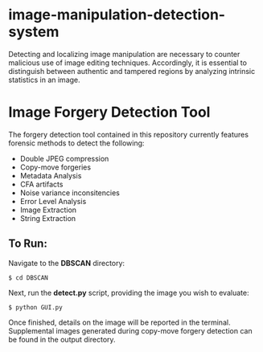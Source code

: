 # image-manipulation-detection-system
Detecting and localizing image manipulation are necessary to counter malicious use of image editing techniques. Accordingly, it is essential to distinguish between authentic and tampered regions by analyzing intrinsic statistics in an image.

# Image Forgery Detection Tool
The forgery detection tool contained in this repository currently features forensic methods to detect the following:

- Double JPEG compression
- Copy-move forgeries
- Metadata Analysis
- CFA artifacts
- Noise variance inconsitencies
- Error Level Analysis
- Image Extraction
- String Extraction

## To Run:
<!-- Place any(JPEG) images that you wish to analyze into the **image** folder Present in the Project directory. -->

Navigate to the **DBSCAN** directory:
```
$ cd DBSCAN
```

Next, run the **detect.py** script, providing the image you wish to evaluate:
```
$ python GUI.py
```

Once finished, details on the image will be reported in the terminal. Supplemental images generated during copy-move forgery detection can be found in the output directory.
